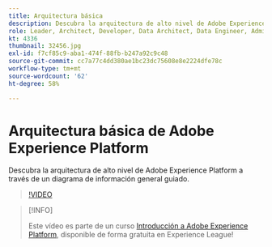 ```yaml
---
title: Arquitectura básica
description: Descubra la arquitectura de alto nivel de Adobe Experience Platform a través de un diagrama de información general guiado.
role: Leader, Architect, Developer, Data Architect, Data Engineer, Admin, User
kt: 4336
thumbnail: 32456.jpg
exl-id: f7cf85c9-aba1-474f-88fb-b247a92c9c48
source-git-commit: cc7a77c4dd380ae1bc23dc75608e8e2224dfe78c
workflow-type: tm+mt
source-wordcount: '62'
ht-degree: 58%

---
```


# Arquitectura básica de Adobe Experience Platform

Descubra la arquitectura de alto nivel de Adobe Experience Platform a través de un diagrama de información general guiado.

>[!VIDEO](https://video.tv.adobe.com/v/32456?quality=12&learn=on)

>[!INFO]
>
> Este vídeo es parte de un curso [Introducción a Adobe Experience Platform](https://experienceleague.adobe.com/?recommended=ExperiencePlatform-U-1-2020.1&amp;lang=es), disponible de forma gratuita en Experience League!


